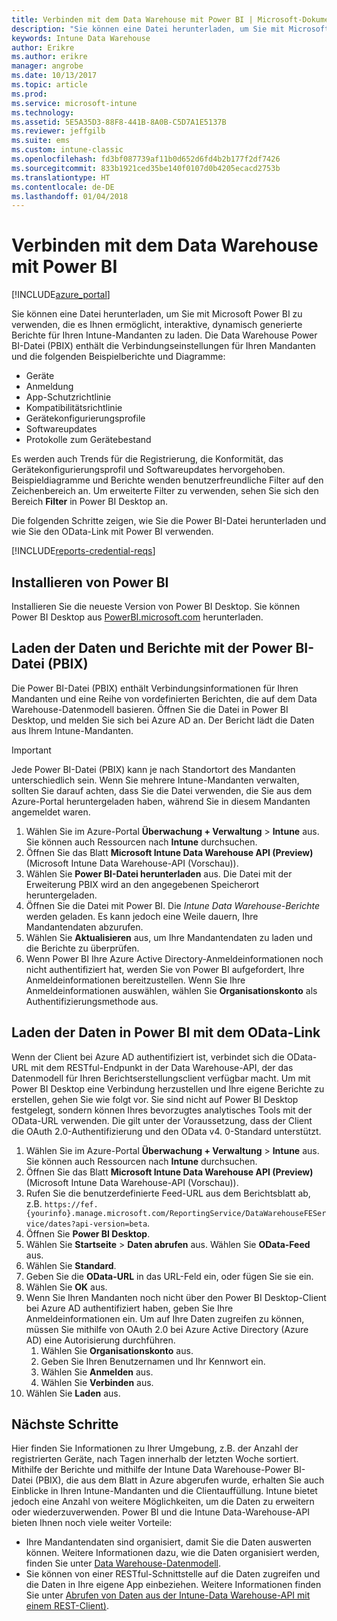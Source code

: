 ```yaml
---
title: Verbinden mit dem Data Warehouse mit Power BI | Microsoft-Dokumentation
description: "Sie können eine Datei herunterladen, um Sie mit Microsoft Power BI zu verwenden, die es Ihnen ermöglicht, interaktive, dynamisch generierte Berichte für Ihren Intune-Mandanten zu laden."
keywords: Intune Data Warehouse
author: Erikre
ms.author: erikre
manager: angrobe
ms.date: 10/13/2017
ms.topic: article
ms.prod: 
ms.service: microsoft-intune
ms.technology: 
ms.assetid: 5E5A35D3-88F8-441B-8A0B-C5D7A1E5137B
ms.reviewer: jeffgilb
ms.suite: ems
ms.custom: intune-classic
ms.openlocfilehash: fd3bf087739af11b0d652d6fd4b2b177f2df7426
ms.sourcegitcommit: 833b1921ced35be140f0107d0b4205ecacd2753b
ms.translationtype: HT
ms.contentlocale: de-DE
ms.lasthandoff: 01/04/2018
---
```

# <a name="connect-to-the-data-warehouse-with-power-bi"></a>Verbinden mit dem Data Warehouse mit Power BI

[!INCLUDE[azure_portal](./includes/azure_portal.md)]

Sie können eine Datei herunterladen, um Sie mit Microsoft Power BI zu verwenden, die es Ihnen ermöglicht, interaktive, dynamisch generierte Berichte für Ihren Intune-Mandanten zu laden. Die Data Warehouse Power BI-Datei (PBIX) enthält die Verbindungseinstellungen für Ihren Mandanten und die folgenden Beispielberichte und Diagramme:  

  -  Geräte
  -  Anmeldung
  -  App-Schutzrichtlinie
  -  Kompatibilitätsrichtlinie
  -  Gerätekonfigurierungsprofile
  -  Softwareupdates
  -  Protokolle zum Gerätebestand

Es werden auch Trends für die Registrierung, die Konformität, das Gerätekonfigurierungsprofil und Softwareupdates hervorgehoben. Beispieldiagramme und Berichte wenden benutzerfreundliche Filter auf den Zeichenbereich an. Um erweiterte Filter zu verwenden, sehen Sie sich den Bereich **Filter** in Power BI Desktop an.

Die folgenden Schritte zeigen, wie Sie die Power BI-Datei herunterladen und wie Sie den OData-Link mit Power BI verwenden.

[!INCLUDE[reports-credential-reqs](./includes/reports-credential-reqs.md)]

## <a name="install-power-bi"></a>Installieren von Power BI

Installieren Sie die neueste Version von Power BI Desktop. Sie können Power BI Desktop aus [PowerBI.microsoft.com](https://powerbi.microsoft.com/en-us/desktop) herunterladen.

## <a name="load-the-data-and-reports-using-the-power-bi-file-pbix"></a>Laden der Daten und Berichte mit der Power BI-Datei (PBIX)

Die Power BI-Datei (PBIX) enthält Verbindungsinformationen für Ihren Mandanten und eine Reihe von vordefinierten Berichten, die auf dem Data Warehouse-Datenmodell basieren. Öffnen Sie die Datei in Power BI Desktop, und melden Sie sich bei Azure AD an. Der Bericht lädt die Daten aus Ihrem Intune-Mandanten.

> [!Important]  
> Jede Power BI-Datei (PBIX) kann je nach Standortort des Mandanten unterschiedlich sein. Wenn Sie mehrere Intune-Mandanten verwalten, sollten Sie darauf achten, dass Sie die Datei verwenden, die Sie aus dem Azure-Portal heruntergeladen haben, während Sie in diesem Mandanten angemeldet waren.  

1.  Wählen Sie im Azure-Portal **Überwachung + Verwaltung** > **Intune** aus. Sie können auch Ressourcen nach **Intune** durchsuchen.  
2.  Öffnen Sie das Blatt **Microsoft Intune Data Warehouse API (Preview)** (Microsoft Intune Data Warehouse-API (Vorschau)).
3.  Wählen Sie **Power BI-Datei herunterladen** aus. Die Datei mit der Erweiterung PBIX wird an den angegebenen Speicherort heruntergeladen.
4.  Öffnen Sie die Datei mit Power BI. Die *Intune Data Warehouse-Berichte* werden geladen. Es kann jedoch eine Weile dauern, Ihre Mandantendaten abzurufen.
5.  Wählen Sie **Aktualisieren** aus, um Ihre Mandantendaten zu laden und die Berichte zu überprüfen.
6.  Wenn Power BI Ihre Azure Active Directory-Anmeldeinformationen noch nicht authentifiziert hat, werden Sie von Power BI aufgefordert, Ihre Anmeldeinformationen bereitzustellen. Wenn Sie Ihre Anmeldeinformationen auswählen, wählen Sie **Organisationskonto** als Authentifizierungsmethode aus.

## <a name="load-the-data-in-power-bi-using-the-odata-link"></a>Laden der Daten in Power BI mit dem OData-Link

Wenn der Client bei Azure AD authentifiziert ist, verbindet sich die OData-URL mit dem RESTful-Endpunkt in der Data Warehouse-API, der das Datenmodell für Ihren Berichtserstellungsclient verfügbar macht. Um mit Power BI Desktop eine Verbindung herzustellen und Ihre eigene Berichte zu erstellen, gehen Sie wie folgt vor. Sie sind nicht auf Power BI Desktop festgelegt, sondern können Ihres bevorzugtes analytisches Tools mit der OData-URL verwenden. Die gilt unter der Voraussetzung, dass der Client die OAuth 2.0-Authentifizierung und den OData v4. 0-Standard unterstützt.

1.  Wählen Sie im Azure-Portal **Überwachung + Verwaltung** > **Intune** aus. Sie können auch Ressourcen nach **Intune** durchsuchen.  
2.  Öffnen Sie das Blatt **Microsoft Intune Data Warehouse API (Preview)** (Microsoft Intune Data Warehouse-API (Vorschau)).
3. Rufen Sie die benutzerdefinierte Feed-URL aus dem Berichtsblatt ab, z.B. `https://fef.{yourinfo}.manage.microsoft.com/ReportingService/DataWarehouseFEService/dates?api-version=beta`.
4. Öffnen Sie **Power BI Desktop**.
5. Wählen Sie **Startseite** > **Daten abrufen** aus. Wählen Sie **OData-Feed** aus.
6. Wählen Sie **Standard**.
7. Geben Sie die **OData-URL** in das URL-Feld ein, oder fügen Sie sie ein.
8. Wählen Sie **OK** aus.
9. Wenn Sie Ihren Mandanten noch nicht über den Power BI Desktop-Client bei Azure AD authentifiziert haben, geben Sie Ihre Anmeldeinformationen ein. Um auf Ihre Daten zugreifen zu können, müssen Sie mithilfe von OAuth 2.0 bei Azure Active Directory (Azure AD) eine Autorisierung durchführen.  
    1.  Wählen Sie **Organisationskonto** aus.  
    2.  Geben Sie Ihren Benutzernamen und Ihr Kennwort ein.  
    3.  Wählen Sie **Anmelden** aus.  
    4.  Wählen Sie **Verbinden** aus.  
10. Wählen Sie **Laden** aus.

## <a name="next-steps"></a>Nächste Schritte

Hier finden Sie Informationen zu Ihrer Umgebung, z.B. der Anzahl der registrierten Geräte, nach Tagen innerhalb der letzten Woche sortiert. Mithilfe der Berichte und mithilfe der Intune Data Warehouse-Power BI-Datei (PBIX), die aus dem Blatt in Azure abgerufen wurde, erhalten Sie auch Einblicke in Ihren Intune-Mandanten und die Clientauffüllung. Intune bietet jedoch eine Anzahl von weitere Möglichkeiten, um die Daten zu erweitern oder wiederzuverwenden. Power BI und die Intune Data-Warehouse-API bieten Ihnen noch viele weiter Vorteile:

<!-- -  You can use Power BI Desktop to create additional report types with your data. For example, you could create a custom chart representing the ratio of device manufactures in your enterprise. For more information about creating custom reports with Power BI and the Intune Data Warehouse, see `BLOG POST ON POWER BI`. -->
 -  Ihre Mandantendaten sind organisiert, damit Sie die Daten auswerten können. Weitere Informationen dazu, wie die Daten organisiert werden, finden Sie unter [Data Warehouse-Datenmodell](reports-ref-data-model.md).
 -  Sie können von einer RESTful-Schnittstelle auf die Daten zugreifen und die Daten in Ihre eigene App einbeziehen. Weitere Informationen finden Sie unter [Abrufen von Daten aus der Intune-Data Warehouse-API mit einem REST-Client)](reports-proc-data-rest.md).
